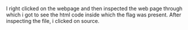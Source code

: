 I right clicked on the webpage and then inspected the web page through which i got to see the html code inside which the flag was present. After inspecting the file, i clicked on source.<br>

